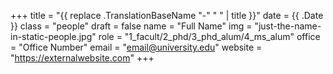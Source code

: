 +++
title = "{{ replace .TranslationBaseName "-" " " | title }}"
date = {{ .Date }}
class = "people"
draft = false
name = "Full Name"
img = "just-the-name-in-static-people.jpg"
role = "1_facult/2_phd/3_phd_alum/4_ms_alum"
office = "Office Number"
email = "email@university.edu"
website = "https://externalwebsite.com"
+++

<!-- You can add some text here using markdown or pure HTML (any markdown inside a html tag will not be parsed, however.) The markdown parser used is called blackfriday. -->
